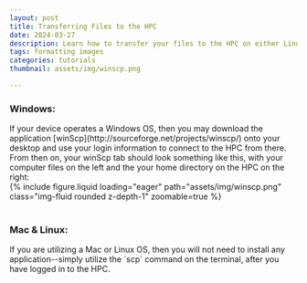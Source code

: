```yaml
---
layout: post
title: Transferring Files to the HPC
date: 2024-03-27
description: Learn how to transfer your files to the HPC on either Linux, Mac, or Windows
tags: formatting images
categories: tutorials
thumbnail: assets/img/winscp.png

---
```


<h3><bold>Windows:</bold></h3>
If your device operates a Windows OS, then you may download the application [winScp](http://sourceforge.net/projects/winscp/) onto your desktop and use your login information to connect to the HPC from there. From then on, your winScp tab should look something like this, with your computer files on the left and the your home directory on the HPC on the right:

<div class="row mt-3">
    <div class="col-sm mt-3 mt-md-0">
        {% include figure.liquid loading="eager" path="assets/img/winscp.png" class="img-fluid rounded z-depth-1" zoomable=true %}
    </div>
<!----->
<br/>
<h3><bold>Mac & Linux:</bold></h3>
If you are utilizing a Mac or Linux OS, then you will not need to install any application--simply utilize the `scp` command on the terminal, after you have logged in to the HPC.

